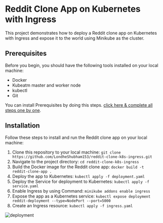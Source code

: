 # Reddit Clone App on Kubernetes with Ingress
This project demonstrates how to deploy a Reddit clone app on Kubernetes with Ingress and expose it to the world using Minikube as the cluster.

## Prerequisites
Before you begin, you should have the following tools installed on your local machine: 

- Docker
- Kubeatm master and worker node
- kubectl
- Git

You can install Prerequisites by doing this steps. [click here & complete all steps one by one]().


## Installation
Follow these steps to install and run the Reddit clone app on your local machine:

1) Clone this repository to your local machine: `git clone https://github.com/LondheShubham153/reddit-clone-k8s-ingress.git`
2) Navigate to the project directory: `cd reddit-clone-k8s-ingress`
3) Build the Docker image for the Reddit clone app: `docker build -t reddit-clone-app .`
4) Deploy the app to Kubernetes: `kubectl apply -f deployment.yaml`
1) Deploy the Service for deployment to Kubernetes: `kubectl apply -f service.yaml`
5) Enable Ingress by using Command: `minikube addons enable ingress`
6) Expose the app as a Kubernetes service: `kubectl expose deployment reddit-deployment --type=NodePort --port=5000`
7) Create an Ingress resource: `kubectl apply -f ingress.yaml`

![deployment](images/deplyment4.png)




